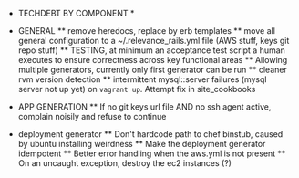 * TECHDEBT BY COMPONENT *

* GENERAL
** remove heredocs, replace by erb templates
** move all general configuration to a ~/.relevance_rails.yml file (AWS stuff, keys git repo stuff)
** TESTING, at minimum an acceptance test script a human executes to ensure correctness across key functional areas
** Allowing multiple generators, currently only first generator can be run
** cleaner rvm version detection
** intermittent mysql::server failures (mysql server not up yet) on `vagrant up`. Attempt fix in site_cookbooks

* APP GENERATION
** If no git keys url file AND no ssh agent active, complain noisily and refuse to continue

* deployment generator
** Don't hardcode path to chef binstub, caused by ubuntu installing weirdness
** Make the deployment generator idempotent
** Better error handling when the aws.yml is not present
** On an uncaught exception, destroy the ec2 instances (?)

